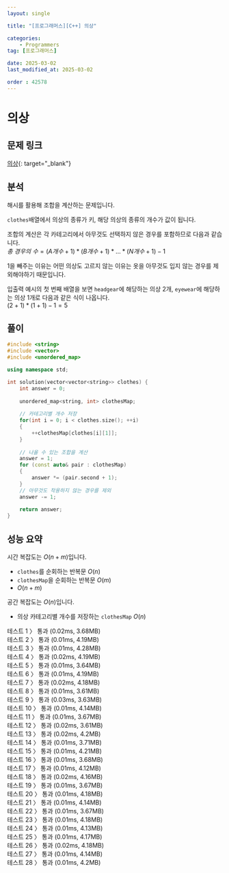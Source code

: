 ```yaml
---
layout: single

title: "[프로그래머스][C++] 의상"

categories:
    - Programmers
tag: [프로그래머스]

date: 2025-03-02
last_modified_at: 2025-03-02

order : 42578
---
```


# 의상

## 문제 링크

[의상](https://school.programmers.co.kr/learn/courses/30/lessons/42578){: target="_blank"}

## 분석

해시를 활용해 조합을 계산하는 문제입니다.

`clothes`배열에서 의상의 종류가 키, 해당 의상의 종류의 개수가 값이 됩니다.

조합의 계산은 각 카테고리에서 아무것도 선택하지 않은 경우를 포함하므로 다음과 같습니다.  
$총 \ 경우의 \ 수 = (A 개수 + 1) * (B 개수 + 1) * ... * (N 개수 + 1) - 1$

1을 빼주는 이유는 어떤 의상도 고르지 않는 이유는 옷을 아무것도 입지 않는 경우를 제외해야하기 때문입니다.

입출력 예시의 첫 번째 배열을 보면 `headgear`에 해당하는 의상 2개, `eyewear`에 해당하는 의상 1개로 다음과 같은 식이 나옵니다.  
$(2 + 1) * (1 + 1) - 1 = 5$

## 풀이

```cpp
#include <string>
#include <vector>
#include <unordered_map>

using namespace std;

int solution(vector<vector<string>> clothes) {
    int answer = 0;
    
    unordered_map<string, int> clothesMap;
    
    // 카테고리별 개수 저장
    for(int i = 0; i < clothes.size(); ++i)
    {
        ++clothesMap[clothes[i][1]];
    }
    
    // 나올 수 있는 조합을 계산
    answer = 1;
    for (const auto& pair : clothesMap)
    {
        answer *= (pair.second + 1);
    }
    // 아무것도 착용하지 않는 경우를 제외
    answer -= 1;
    
    return answer;
}
```

## 성능 요약

시간 복잡도는 $O(n + m)$입니다.

- `clothes`를 순회하는 반복문 $O(n)$
- `clothesMap`을 순회하는 반복문 $O(m)$
- $O(n + m)$

공간 복잡도는 $O(n)$입니다.

- 의상 카테고리별 개수를 저장하는 `clothesMap` $O(n)$

테스트 1 〉 통과 (0.02ms, 3.68MB)  
테스트 2 〉 통과 (0.01ms, 4.19MB)  
테스트 3 〉 통과 (0.01ms, 4.28MB)  
테스트 4 〉 통과 (0.02ms, 4.19MB)  
테스트 5 〉 통과 (0.01ms, 3.64MB)  
테스트 6 〉 통과 (0.01ms, 4.19MB)  
테스트 7 〉 통과 (0.02ms, 4.18MB)  
테스트 8 〉 통과 (0.01ms, 3.61MB)  
테스트 9 〉 통과 (0.03ms, 3.63MB)  
테스트 10 〉 통과 (0.01ms, 4.14MB)  
테스트 11 〉 통과 (0.01ms, 3.67MB)  
테스트 12 〉 통과 (0.02ms, 3.61MB)  
테스트 13 〉 통과 (0.02ms, 4.2MB)  
테스트 14 〉 통과 (0.01ms, 3.71MB)  
테스트 15 〉 통과 (0.01ms, 4.21MB)  
테스트 16 〉 통과 (0.01ms, 3.68MB)  
테스트 17 〉 통과 (0.01ms, 4.12MB)  
테스트 18 〉 통과 (0.02ms, 4.16MB)  
테스트 19 〉 통과 (0.01ms, 3.67MB)  
테스트 20 〉 통과 (0.01ms, 4.18MB)  
테스트 21 〉 통과 (0.01ms, 4.14MB)  
테스트 22 〉 통과 (0.01ms, 3.67MB)  
테스트 23 〉 통과 (0.01ms, 4.18MB)  
테스트 24 〉 통과 (0.01ms, 4.13MB)  
테스트 25 〉 통과 (0.01ms, 4.17MB)  
테스트 26 〉 통과 (0.02ms, 4.18MB)  
테스트 27 〉 통과 (0.01ms, 4.14MB)  
테스트 28 〉 통과 (0.01ms, 4.2MB)  